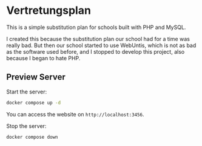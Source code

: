 # Vertretungsplan

This is a simple substitution plan for schools built with PHP and MySQL.

I created this because the substitution plan our school had for a time was really bad.
But then our school started to use WebUntis, which is not as bad as the software used before, and I stopped to develop this project, also because I began to hate PHP.

## Preview Server

Start the server:

```bash
docker compose up -d
```

You can access the website on `http://localhost:3456`.

Stop the server:

```bash
docker compose down
```
